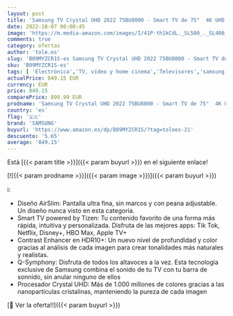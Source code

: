```yaml
---
layout: post
title: 'Samsung TV Crystal UHD 2022 75BU8000 - Smart TV de 75"  4K UHD  Procesador Crystal UHD  Contast Enhancer con HDR10+  Q-Symphony y Alexa integrada.'
date: 2022-10-07 06:00:45
image: 'https://m.media-amazon.com/images/I/41P-th1kCdL._SL500_._SL400_.jpg'
comments: true
category: ofertas
author: 'tole.es'
slug: 'B09MYZCR1S-es Samsung TV Crystal UHD 2022 75BU8000 - Smart TV de 75" 4K...'
sku: 'B09MYZCR1S-es'
tags: [ 'Electrónica','TV, vídeo y home cinema','Televisores','samsung','smart','tv','🇪🇸', ]
actualPrice: 849.15 EUR
currency: EUR
price: 849.15
comparePrice: 899.99 EUR
prodname: 'Samsung TV Crystal UHD 2022 75BU8000 - Smart TV de 75"  4K UHD  Procesador Crystal UHD  Contast Enhancer con HDR10+  Q-Symphony y Alexa integrada.'
country: 'es'
flag: '🇪🇸'
brand: 'SAMSUNG'
buyurl: 'https://www.amazon.es/dp/B09MYZCR1S/?tag=tolees-21'
descuento: '5.65'
average: '849.15'
---
```


Está [{{< param title >}}]({{< param buyurl >}}) en el siguiente enlace!

[![{{< param prodname >}}]({{< param image >}})]({{< param buyurl >}})

ℹ️:

- Diseño AirSlim: Pantalla ultra fina, sin marcos y con peana adjustable. Un diseño nunca visto en esta categoría.
- Smart TV powered by Tizen: Tu contenido favorito de una forma más rápida, intuitiva y personalizada. Disfruta de las mejores apps: Tik Tok, Netflix, Disney+, HBO Max, Apple TV+
- Contrast Enhancer en HDR10+: Un nuevo nivel de profundidad y color gracias al análisis de cada imagen para crear tonalidades más naturales y realistas.
- Q-Symphony: Disfruta de todos los altavoces a la vez. Esta tecnología exclusive de Samsung combina el sonido de tu TV con tu barra de sonnido, sin anular ninguno de ellos
- Procesador Crystal UHD: Más de 1.000 millones de colores gracias a las nanopartículas cristalinas, manteniendo la pureza de cada imagen

[🛒 Ver la oferta!!]({{< param buyurl >}})
